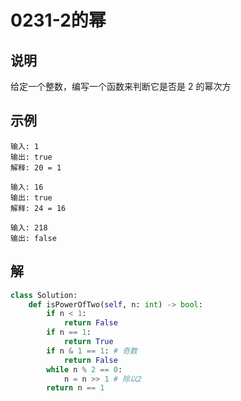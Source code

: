# 0231-2的幂

## 说明
给定一个整数，编写一个函数来判断它是否是 2 的幂次方

## 示例
```
输入: 1
输出: true
解释: 20 = 1

输入: 16
输出: true
解释: 24 = 16

输入: 218
输出: false
```

## 解

```python
class Solution:
    def isPowerOfTwo(self, n: int) -> bool:
        if n < 1:
            return False
        if n == 1:
            return True
        if n & 1 == 1: # 奇数
            return False
        while n % 2 == 0:
            n = n >> 1 # 除以2
        return n == 1
```